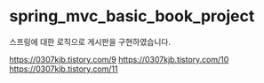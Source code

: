 # spring_mvc_basic_book_project
스프링에 대한 로직으로 게시판을 구현하였습니다.

https://0307kjb.tistory.com/9
https://0307kjb.tistory.com/10
https://0307kjb.tistory.com/11
